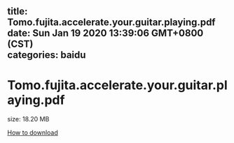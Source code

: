 
title: Tomo.fujita.accelerate.your.guitar.playing.pdf
date: Sun Jan 19 2020 13:39:06 GMT+0800 (CST)    
categories: baidu
---

# Tomo.fujita.accelerate.your.guitar.playing.pdf
size: 18.20 MB
 
 

[How to download](https://bpcam.bemobtrk.com/go/2ceec3aa-1ca2-46d6-b9ff-aaa5c184517c?jno=421)